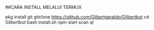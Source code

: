 ##CARA INSTALL MELALUI TERMUX

pkg install git
gitclone https://github.com/Gilbertgeraldo/Gilbertbot
cd Gilbertbot
 bash install.sh
 npm start
 scan qr

